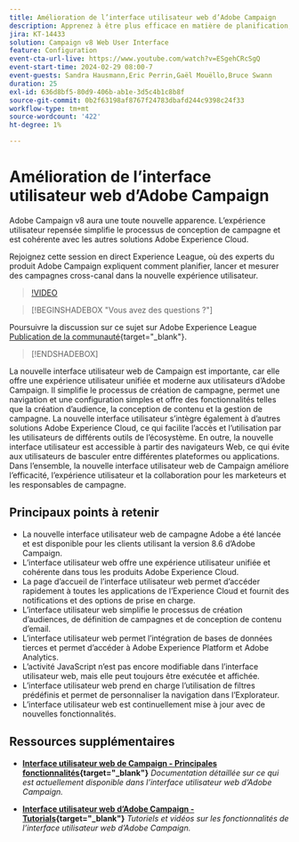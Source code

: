 ```yaml
---
title: Amélioration de l’interface utilisateur web d’Adobe Campaign
description: Apprenez à être plus efficace en matière de planification, de lancement et de mesure des stratégies marketing cross-canal, y compris le marketing par e-mail et le marketing sur les médias sociaux à l’aide de la nouvelle interface utilisateur web d’Adobe Campaign.
jira: KT-14433
solution: Campaign v8 Web User Interface
feature: Configuration
event-cta-url-live: https://www.youtube.com/watch?v=ESgehCRcSgQ
event-start-time: 2024-02-29 08:00-7
event-guests: Sandra Hausmann,Eric Perrin,Gaël Mouëllo,Bruce Swann
duration: 25
exl-id: 636d8bf5-80d9-406b-ab1e-3d5c4b1c8b8f
source-git-commit: 0b2f63198af8767f24783dbafd244c9398c24f33
workflow-type: tm+mt
source-wordcount: '422'
ht-degree: 1%

---
```


# Amélioration de l’interface utilisateur web d’Adobe Campaign

Adobe Campaign v8 aura une toute nouvelle apparence. L’expérience utilisateur repensée simplifie le processus de conception de campagne et est cohérente avec les autres solutions Adobe Experience Cloud.

Rejoignez cette session en direct Experience League, où des experts du produit Adobe Campaign expliquent comment planifier, lancer et mesurer des campagnes cross-canal dans la nouvelle expérience utilisateur.

>[!VIDEO](https://video.tv.adobe.com/v/3427258/?quality=12&learn=on)

>[!BEGINSHADEBOX &quot;Vous avez des questions ?&quot;]

Poursuivre la discussion sur ce sujet sur Adobe Experience League [Publication de la communauté](https://experienceleaguecommunities.adobe.com/t5/adobe-campaign-classic/experience-league-live-post-session-discussion-leaping-ahead/m-p/656893#M2671){target="_blank"}.

>[!ENDSHADEBOX]

La nouvelle interface utilisateur web de Campaign est importante, car elle offre une expérience utilisateur unifiée et moderne aux utilisateurs d’Adobe Campaign. Il simplifie le processus de création de campagne, permet une navigation et une configuration simples et offre des fonctionnalités telles que la création d’audience, la conception de contenu et la gestion de campagne. La nouvelle interface utilisateur s’intègre également à d’autres solutions Adobe Experience Cloud, ce qui facilite l’accès et l’utilisation par les utilisateurs de différents outils de l’écosystème. En outre, la nouvelle interface utilisateur est accessible à partir des navigateurs Web, ce qui évite aux utilisateurs de basculer entre différentes plateformes ou applications. Dans l’ensemble, la nouvelle interface utilisateur web de Campaign améliore l’efficacité, l’expérience utilisateur et la collaboration pour les marketeurs et les responsables de campagne.

## Principaux points à retenir

* La nouvelle interface utilisateur web de campagne Adobe a été lancée et est disponible pour les clients utilisant la version 8.6 d’Adobe Campaign.
* L’interface utilisateur web offre une expérience utilisateur unifiée et cohérente dans tous les produits Adobe Experience Cloud.
* La page d’accueil de l’interface utilisateur web permet d’accéder rapidement à toutes les applications de l’Experience Cloud et fournit des notifications et des options de prise en charge.
* L’interface utilisateur web simplifie le processus de création d’audiences, de définition de campagnes et de conception de contenu d’email.
* L’interface utilisateur web permet l’intégration de bases de données tierces et permet d’accéder à Adobe Experience Platform et Adobe Analytics.
* L’activité JavaScript n’est pas encore modifiable dans l’interface utilisateur web, mais elle peut toujours être exécutée et affichée.
* L’interface utilisateur web prend en charge l’utilisation de filtres prédéfinis et permet de personnaliser la navigation dans l’Explorateur.
* L’interface utilisateur web est continuellement mise à jour avec de nouvelles fonctionnalités.


## Ressources supplémentaires

* **[Interface utilisateur web de Campaign - Principales fonctionnalités](https://experienceleague.adobe.com/docs/campaign-web/v8/whats-new.html?lang=fr){target="_blank"}**
  *Documentation détaillée sur ce qui est actuellement disponible dans l’interface utilisateur web d’Adobe Campaign.*

* **[Interface utilisateur web d’Adobe Campaign - Tutorials](https://experienceleague.adobe.com/docs/campaign-web-learn/tutorials/overview.html?lang=en){target="_blank"}**
  *Tutoriels et vidéos sur les fonctionnalités de l’interface utilisateur web d’Adobe Campaign.*

